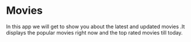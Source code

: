 # Movies
In this app we will get to show you about the latest and updated movies .It displays the popular movies right now and the top rated movies till today. 
